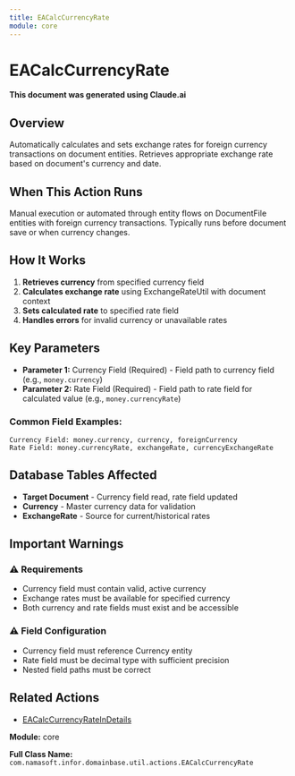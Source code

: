 ```yaml
---
title: EACalcCurrencyRate
module: core
---
```


<div class='entity-flows'>

# EACalcCurrencyRate

**This document was generated using Claude.ai**

## Overview

Automatically calculates and sets exchange rates for foreign currency transactions on document entities. Retrieves appropriate exchange rate based on document's currency and date.

## When This Action Runs

Manual execution or automated through entity flows on DocumentFile entities with foreign currency transactions. Typically runs before document save or when currency changes.

## How It Works

1. **Retrieves currency** from specified currency field
2. **Calculates exchange rate** using ExchangeRateUtil with document context
3. **Sets calculated rate** to specified rate field
4. **Handles errors** for invalid currency or unavailable rates

## Key Parameters

- **Parameter 1:** Currency Field (Required) - Field path to currency field (e.g., `money.currency`)
- **Parameter 2:** Rate Field (Required) - Field path to rate field for calculated value (e.g., `money.currencyRate`)

### Common Field Examples:
```
Currency Field: money.currency, currency, foreignCurrency
Rate Field: money.currencyRate, exchangeRate, currencyExchangeRate
```

## Database Tables Affected

- **Target Document** - Currency field read, rate field updated
- **Currency** - Master currency data for validation
- **ExchangeRate** - Source for current/historical rates

## Important Warnings

### ⚠️ Requirements
- Currency field must contain valid, active currency
- Exchange rates must be available for specified currency
- Both currency and rate fields must exist and be accessible

### ⚠️ Field Configuration
- Currency field must reference Currency entity
- Rate field must be decimal type with sufficient precision
- Nested field paths must be correct

## Related Actions

- [EACalcCurrencyRateInDetails](EACalcCurrencyRateInDetails.md)

**Module:** core

**Full Class Name:** `com.namasoft.infor.domainbase.util.actions.EACalcCurrencyRate`

</div>



